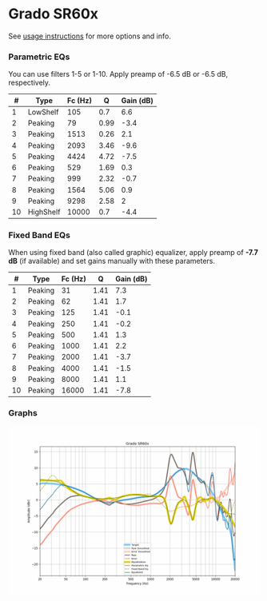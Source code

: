 # Grado SR60x
See [usage instructions](https://github.com/jaakkopasanen/AutoEq#usage) for more options and info.

### Parametric EQs
You can use filters 1-5 or 1-10. Apply preamp of -6.5 dB or -6.5 dB, respectively.

|   # | Type      |   Fc (Hz) |    Q |   Gain (dB) |
|-----|-----------|-----------|------|-------------|
|   1 | LowShelf  |       105 | 0.7  |         6.6 |
|   2 | Peaking   |        79 | 0.99 |        -3.4 |
|   3 | Peaking   |      1513 | 0.26 |         2.1 |
|   4 | Peaking   |      2093 | 3.46 |        -9.6 |
|   5 | Peaking   |      4424 | 4.72 |        -7.5 |
|   6 | Peaking   |       529 | 1.69 |         0.3 |
|   7 | Peaking   |       999 | 2.32 |        -0.7 |
|   8 | Peaking   |      1564 | 5.06 |         0.9 |
|   9 | Peaking   |      9298 | 2.58 |         2   |
|  10 | HighShelf |     10000 | 0.7  |        -4.4 |

### Fixed Band EQs
When using fixed band (also called graphic) equalizer, apply preamp of **-7.7 dB** (if available) and set gains manually with these parameters.

|   # | Type    |   Fc (Hz) |    Q |   Gain (dB) |
|-----|---------|-----------|------|-------------|
|   1 | Peaking |        31 | 1.41 |         7.3 |
|   2 | Peaking |        62 | 1.41 |         1.7 |
|   3 | Peaking |       125 | 1.41 |        -0.1 |
|   4 | Peaking |       250 | 1.41 |        -0.2 |
|   5 | Peaking |       500 | 1.41 |         1.3 |
|   6 | Peaking |      1000 | 1.41 |         2.2 |
|   7 | Peaking |      2000 | 1.41 |        -3.7 |
|   8 | Peaking |      4000 | 1.41 |        -1.5 |
|   9 | Peaking |      8000 | 1.41 |         1.1 |
|  10 | Peaking |     16000 | 1.41 |        -7.8 |

### Graphs
![](./Grado%20SR60x.png)
